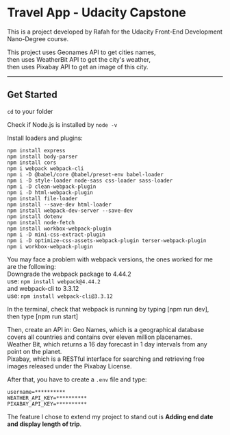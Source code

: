 # Travel App - Udacity Capstone
This is a project developed by Rafah for the Udacity Front-End Development Nano-Degree course.

This project uses Geonames API to get cities names,<br />
then uses WeatherBit API to get the city's weather,<br />
then uses Pixabay API to get an image of this city.<br />

--------------

## Get Started
`cd` to your folder <br />

Check if Node.js is installed by `node -v`

Install loaders and plugins:<br />
```
npm install express
npm install body-parser
npm install cors
npm i webpack webpack-cli
npm i -D @babel/core @babel/preset-env babel-loader
npm i -D style-loader node-sass css-loader sass-loader
npm i -D clean-webpack-plugin
npm i -D html-webpack-plugin
npm install file-loader
npm install --save-dev html-loader
npm install webpack-dev-server --save-dev
npm install dotenv
npm install node-fetch
npm install workbox-webpack-plugin
npm i -D mini-css-extract-plugin
npm i -D optimize-css-assets-webpack-plugin terser-webpack-plugin
npm i workbox-webpack-plugin
```

You may face a problem with webpack versions, the ones worked for me are the following:<br />
Downgrade the webpack package to 4.44.2<br />
use: `npm install webpack@4.44.2` <br />
and webpack-cli to 3.3.12<br />
use: `npm install webpack-cli@3.3.12`<br />

In the terminal, check that webpack is running by typing [npm run dev], then type [npm run start]

Then, create an API in:
Geo Names, which is a geographical database covers all countries and contains over eleven million placenames.<br />
Weather Bit, which returns a 16 day forecast in 1 day intervals from any point on the planet.<br />
Pixabay, which is a RESTful interface for searching and retrieving free images released under the Pixabay License.<br />

After that, you have to create a `.env` file and type:
```
username=**********
WEATHER_API_KEY=**********
PIXABAY_API_KEY=**********
```

The feature I chose to extend my project to stand out is <b>Adding end date and display length of trip</b>.

